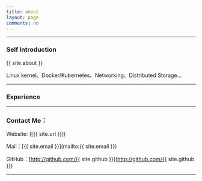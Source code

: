 ```yaml
---
title: about
layout: page
comments: no
---
```


---
### Self Introduction

{{ site.about }}

Linux kernel、Docker/Kubernetes、Networking、Distributed Storage...

---
### Experience



----

### Contact Me：

Website: ([{{ site.url }}])

Mail：[{{ site.email }}](mailto:{{ site.email }})

GitHub：[http://github.com/{{ site.github }}](http://github.com/{{ site.github }})

----
